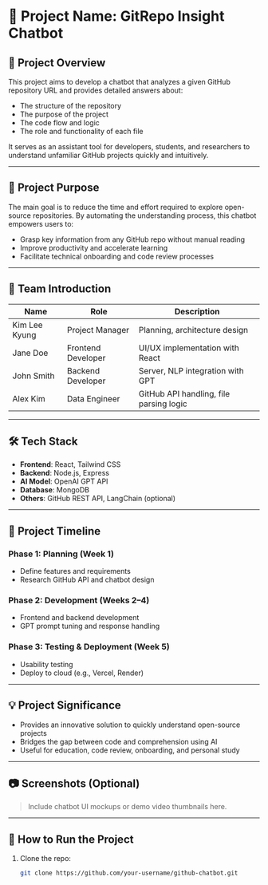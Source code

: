 # 🚀 Project Name: GitRepo Insight Chatbot

## 📌 Project Overview
This project aims to develop a chatbot that analyzes a given GitHub repository URL and provides detailed answers about:
- The structure of the repository
- The purpose of the project
- The code flow and logic
- The role and functionality of each file

It serves as an assistant tool for developers, students, and researchers to understand unfamiliar GitHub projects quickly and intuitively.

---

## 🎯 Project Purpose
The main goal is to reduce the time and effort required to explore open-source repositories. By automating the understanding process, this chatbot empowers users to:
- Grasp key information from any GitHub repo without manual reading
- Improve productivity and accelerate learning
- Facilitate technical onboarding and code review processes

---

## 👥 Team Introduction
| Name          | Role              | Description                              |
|---------------|-------------------|------------------------------------------|
| Kim Lee Kyung | Project Manager   | Planning, architecture design            |
| Jane Doe      | Frontend Developer| UI/UX implementation with React          |
| John Smith    | Backend Developer | Server, NLP integration with GPT         |
| Alex Kim      | Data Engineer     | GitHub API handling, file parsing logic  |

---

## 🛠️ Tech Stack
- **Frontend**: React, Tailwind CSS
- **Backend**: Node.js, Express
- **AI Model**: OpenAI GPT API
- **Database**: MongoDB
- **Others**: GitHub REST API, LangChain (optional)

---

## 📅 Project Timeline
### Phase 1: Planning (Week 1)
- Define features and requirements
- Research GitHub API and chatbot design

### Phase 2: Development (Weeks 2–4)
- Frontend and backend development
- GPT prompt tuning and response handling

### Phase 3: Testing & Deployment (Week 5)
- Usability testing
- Deploy to cloud (e.g., Vercel, Render)

---

## 💡 Project Significance
- Provides an innovative solution to quickly understand open-source projects
- Bridges the gap between code and comprehension using AI
- Useful for education, code review, onboarding, and personal study

---

## 📷 Screenshots (Optional)
> Include chatbot UI mockups or demo video thumbnails here.

---

## 🚀 How to Run the Project
1. Clone the repo:
   ```bash
   git clone https://github.com/your-username/github-chatbot.git
